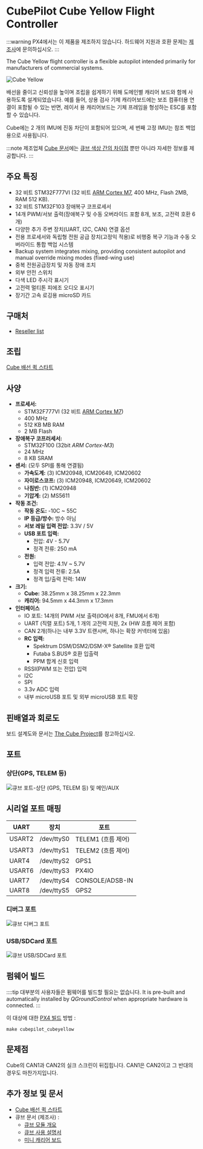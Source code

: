 # CubePilot Cube Yellow Flight Controller

:::warning PX4에서는 이 제품을 제조하지 않습니다. 하드웨어 지원과 호환 문제는 [제조사](https://cubepilot.org/#/home)에 문의하십시오.
:::

The Cube Yellow flight controller is a flexible autopilot intended primarily for manufacturers of commercial systems.

![Cube Yellow](../../assets/flight_controller/cube/yellow/cube_yellow_hero.jpg)

배선을 줄이고 신뢰성을 높이며 조립을 쉽게하기 위해 도메인별 캐리어 보드와 함께 사용하도록 설계되었습니다. 예를 들어, 상용 검사 기체 캐리어보드에는 보조 컴퓨터용 연결이 포함될 수 있는 반면, 레이서 용 캐리어보드는 기체 프레임을 형성하는 ESC를 포함할 수 있습니다.

Cube에는 2 개의 IMU에 진동 차단이 포함되어 있으며, 세 번째 고정 IMU는 참조 백업용으로 사용됩니다.

:::note
제조업체 [Cube 문서](https://docs.cubepilot.org/user-guides/autopilot/the-cube-module-overview)에는 [큐브 색상 간의 차이점](https://docs.cubepilot.org/user-guides/autopilot/the-cube-module-overview#differences-between-cube-colours) 뿐만 아니라 자세한 정보를 제공합니다.
:::

## 주요 특징

- 32 비트 STM32F777VI (32 비트 [ARM Cortex M7](https://en.wikipedia.org/wiki/ARM_Cortex-M#Cortex-M7), 400 MHz, Flash 2MB, RAM 512 KB).
- 32 비트 STM32F103 장애복구 코프로세서 <!-- check -->
- 14개 PWM/서보 출력(장애복구 및 수동 오버라이드 포함 8개, 보조, 고전력 호환 6개)
- 다양한 추가 주변 장치(UART, I2C, CAN) 연결 옵션
- 전용 프로세서와 독립형 전원 공급 장치(고정익 적용)로 비행중 복구 기능과 수동 오버라이드 통합 백업 시스템
- Backup system integrates mixing, providing consistent autopilot and manual override mixing modes (fixed-wing use)
- 중복 전원공급장치 및 자동 장애 조치
- 외부 안전 스위치
- 다색 LED 주시각 표시기
- 고전력 멀티톤 피에조 오디오 표시기
- 장기간 고속 로깅용 microSD 카드

<a id="stores"></a>

## 구매처

- [Reseller list](https://www.cubepilot.com/#/reseller/list)

## 조립

[Cube 배선 퀵 스타트](../assembly/quick_start_cube.md)

## 사양

- **프로세서:**
  - STM32F777VI (32 비트 [ARM Cortex M7](https://en.wikipedia.org/wiki/ARM_Cortex-M#Cortex-M7))
  - 400 MHz
  - 512 KB MB RAM
  - 2 MB Flash
- **장애복구 코프러세서:** <!-- inconsistent info on failsafe processor: 32 bit STM32F103 failsafe co-processor http://www.proficnc.com/all-products/191-pixhawk2-suite.html -->
  - STM32F100 (32bit _ARM Cortex-M3_)
  - 24 MHz
  - 8 KB SRAM
- **센서:** (모두 SPI를 통해 연결됨)
  - **가속도계:** (3) ICM20948, ICM20649, ICM20602
  - **자이로스코프:** (3) ICM20948, ICM20649, ICM20602
  - **나침반:** (1) ICM20948
  - **기압계:** (2) MS5611
- **작동 조건:**
  - **작동 온도:** -10C ~ 55C
  - **IP 등급/방수:** 방수 아님
  - **서보 레일 입력 전압:** 3.3V / 5V
  - **USB 포트 입력:**
    - 전압: 4V - 5.7V
    - 정격 전류: 250 mA
  - **전원:**
    - 입력 전압: 4.1V ~ 5.7V
    - 정격 입력 전류: 2.5A
    - 정격 입/출력 전력: 14W
- **크기:**
  - **Cube:** 38.25mm x 38.25mm x 22.3mm
  - **캐리어:** 94.5mm x 44.3mm x 17.3mm
- **인터페이스**
  - IO 포트: 14개의 PWM 서보 출력(IO에서 8개, FMU에서 6개)
  - UART (직렬 포트) 5개, 1 개의 고전력 지원, 2x (HW 흐름 제어 포함)
  - CAN 2개(하나는 내부 3.3V 트랜시버, 하나는 확장 커넥터에 있음)
  - **RC 입력:**
    - Spektrum DSM/DSM2/DSM-X® Satellite 호환 입력
    - Futaba S.BUS® 호환 입출력
    - PPM 합계 신호 입력
  - RSSI(PWM 또는 전압) 입력
  - I2C
  - SPI
  - 3.3v ADC 입력
  - 내부 microUSB 포트 및 외부 microUSB 포트 확장

## 핀배열과 회로도

보드 설계도와 문서는 [The Cube Project](https://github.com/proficnc/The-Cube)를 참고하십시오.

## 포트

### 상단(GPS, TELEM 등)

![큐브 포트-상단 (GPS, TELEM 등) 및 메인/AUX](../../assets/flight_controller/cube/cube_ports_top_main.jpg)

## 시리얼 포트 매핑

| UART   | 장치         | 포트              |
| ------ | ---------- | --------------- |
| USART2 | /dev/ttyS0 | TELEM1 (흐름 제어)  |
| USART3 | /dev/ttyS1 | TELEM2 (흐름 제어)  |
| UART4  | /dev/ttyS2 | GPS1            |
| USART6 | /dev/ttyS3 | PX4IO           |
| UART7  | /dev/ttyS4 | CONSOLE/ADSB-IN |
| UART8  | /dev/ttyS5 | GPS2            |

<!-- Note: Got ports using https://github.com/PX4/PX4-user_guide/pull/672#issuecomment-598198434 -->
<!-- https://github.com/PX4/PX4-Autopilot/blob/release/1.14/boards/hex/cube-orange/default.px4board -->
<!-- https://github.com/PX4/PX4-Autopilot/blob/release/1.14/boards/hex/cube-orange/nuttx-config/nsh/defconfig#L194-L200 -->

### 디버그 포트

![큐브 디버그 포트](../../assets/flight_controller/cube/cube_ports_debug.jpg)

### USB/SDCard 포트

![큐브 USB/SDCard 포트 ](../../assets/flight_controller/cube/cube_ports_usb_sdcard.jpg)

## 펌웨어 빌드

::::tip 대부분의 사용자들은 펌웨어를 빌드할 필요는 없습니다. It is pre-built and automatically installed by _QGroundControl_ when appropriate hardware is connected.
:::

이 대상에 대한 [PX4 빌드](../dev_setup/building_px4.md) 방법 :

```
make cubepilot_cubeyellow
```

## 문제점

Cube의 CAN1과 CAN2의 실크 스크린이 뒤집힙니다. CAN1은 CAN2이고 그 반대의 경우도 마찬가지입니다.

## 추가 정보 및 문서

- [Cube 배선 퀵 스타트](../assembly/quick_start_cube.md)
- 큐브 문서 (제조사) :
  - [큐브 모듈 개요](https://docs.cubepilot.org/user-guides/autopilot/the-cube-module-overview)
  - [큐브 사용 설명서](https://docs.cubepilot.org/user-guides/autopilot/the-cube-user-manual)
  - [미니 캐리어 보드](https://docs.cubepilot.org/user-guides/carrier-boards/mini-carrier-board)
